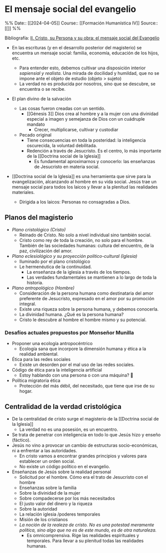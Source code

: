 # El mensaje social del evangelio

%%
Date:: [[2024-04-05]]
Course:: [[Formación Humanística IV]]
Source:: [[]]
%%

Bibliografía: [II. Cristo, su Persona y su obra: el mensaje social del Evangelio](https://seo.unsta.edu.ar/pluginfile.php/317314/mod_resource/content/1/NOTA%202%20LA%20IGLESIA%20Y%20LO%20SOCIAL%20CRISTO%20SU%20PERSONA%20Y%20SU%20OBRA.pdf)

- En las escrituras (y en el desarrollo posterior del magisterio) se encuentra un mensaje social: familia, economía, educación de los hijos, etc.
	- Para entender esto, debemos cultivar una disposición interior *sapiensial y realista*. Una mirada de docilidad y humildad, que no se impone ante el objeto de estudio (objeto > sujeto)
	- La verdad no es producida por nosotros, sino que se descubre, se encuentra o se recibe.
- El plan divino de la salvación
	- Las cosas fueron creadas con un sentido.
		- [[Génesis 3]] Dios crea al hombre y a la mujer con una divinidad especial a imagen y semejanza de Dios con un cuádruple mandato
			- Crecer, multiplicarse, cultivar y custodiar
	- Pecado original
		- Tiene consecuencias en toda la posteridad: la inteligencia oscurecida, la voluntad debilitada. 
		- Redención a través de Jesucristo. Es el centro, lo más importante de la [[Doctrina social de la Iglesia]]
			- Es fundamental aproximarnos y conocerlo: las enseñanzas de Jesucristo en materia social.


- [[Doctrina social de la Iglesia]] es una herramienta que sirve para la evangelización, alcanzando al hombre en su vida social. Jesús trae un mensaje social para todos los laicos y llevar a la plenitud las realidades materiales.
	- Dirigida a los laicos: Personas no consagradas a Dios.

## Planos del magisterio

- *Plano cristológico (Cristo)*
	- Reinado de Cristo. No solo a nivel individual sino también social.
	- Cristo como rey de toda la creación, no solo para el hombre. También de las sociedades humanas: cultura del encuentro, de la paz, civilización del amor.
- *Plano eclesiológico y su proyección político-cultural (Iglesia)*
	- Iluminado por el plano cristológico
	- Le hermenéutica de la continuidad.
		- La enseñanza de la iglesia a través de los tiempos.
		- Las verdades fundamentales se mantienen a lo largo de toda la historia.
- *Plano antropológico (Hombre)*
	- Consideración de la persona humana como destinataria del amor preferente de Jesucristo, expresado en el amor por su promoción integral.
	- Existe una riqueza sobre la persona humana, y debemos conocerla.
	- La divinidad humana. ¿Qué es la persona humana?
	- Cristo le descubre al hombre el hombre mismo y su potencial.


### Desafíos actuales propuestos por Monseñor Munilla

- Proponer una ecología antropocéntrico
	- Ecología sana que incorpore la dimensión humana y ética a la realidad ambiental.
- Ética para las redes sociales
	- Existe un desorden por el mal uso de las redes sociales.
- Código de ética para la inteligencia artificial
	- Estoy hablando con una persona o con una máquina? 🤖
- Política migratoria ética
	- Protección del más débil, del necesitado, que tiene que irse de su hogar.


## Centralidad de la verdad cristológica

- De la centralidad de cristo surge el magisterio de la [[Doctrina social de la Iglesia]]
	- La verdad no es una posesión, es un encuentro.
- Se trata de penetrar con inteligencia en todo lo que Jesús hizo y enseño (fáctico).
- Jesús no vino a provocar un cambio de estructuras socio-económicas, ni a enfrentar a las autoridades.
	- En cristo vamos a encontrar grandes principios y valores para establecer un orden social.
	- No existe un código político en el evangelio.
- Enseñanzas de Jesús sobre la realidad personal
	- Solicitud por el hombre. Cómo era el trato de Jesucristo con el hombre
	- Enseñanzas sobre la familia
	- Sobre la divinidad de la mujer
	- Sobre compadecerse por los más necesitados
	- El justo valor del dinero y la riqueza 
	- Sobre la autoridad
	- La relación iglesia /poderes temporales
	- Misión de los cristianos
	- *La noción de la realeza de cristo. No es una potestad meramente política, sino algo que no es de este mundo, es de otra naturaleza.*
		- Es omnicomprensiva. Rige las realidades espirituales y temporales. Para llevar a su plenitud todas las realidades humanas.
